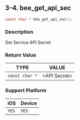 ## 3-4. bee_get_api_sec

```c
const char * bee_get_api_sec();
```

### Description

Get Service API Secret

### Return Value

| TYPE | VALUE |
| :---: | :---: |
| `const char *` | &lt;API Secret&gt; |

### Support Platform

| iOS | Device |
| --- | --- |
| `YES` | `YES` |
